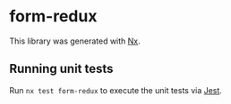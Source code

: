# form-redux

This library was generated with [Nx](https://nx.dev).

## Running unit tests

Run `nx test form-redux` to execute the unit tests via [Jest](https://jestjs.io).
